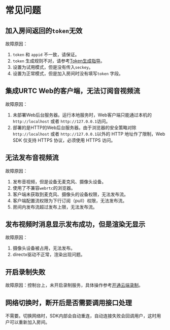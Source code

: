 # 常见问题

## 加入房间返回的`token`无效

故障原因：  
1. `token` 和 `appid` 不一致，请保证。  
2. `token` 生成规则不对，请参考[Token生成指导](urtc/sdk/token)。  
3. 设置为试用模式，但是没有传入`seckey`。  
4. 设置为正常模式，但是加入房间时没有填写`token` 字段。  

## 集成URTC Web的客户端，无法订阅音视频流

故障原因：  
1. 未部署Web后台服务器。运行本地服务时，Web客户端只能通过本机的 `http://localhost` 或者 `http://127.0.0.1`访问。
2. 部署的是HTTP的Web后台服务器。由于浏览器的安全策略对除`http://localhost` 或者 `http://127.0.0.1`以外的 HTTP 地址作了限制，Web SDK 仅支持 HTTPS 协议，必须使用 HTTPS 访问。

## 无法发布音视频流

故障原因：  
1. 发布音视频，但是设备无麦克风、摄像头设备。
2. 使用了不兼容`webrtc`的浏览器。
3. 客户端未获取到麦克风、摄像头的设备权限，无法发布流。
4. 客户端配置流权限为下行订阅（pull）权限，无法发布流。  
5. 房间内发布流超过发布上限，无法发布流。  

## 发布视频时消息显示发布成功，但是渲染无显示

故障原因：  
1. 摄像头设备被占用，无法发布。  
2. directx驱动不正常，渲染出现问题。  

## 开启录制失败

故障原因：控制台上，未开启录制服务，具体操作参考[开通云端录制](urtc/cloudRecord/index)。 

## 网络切换时，断开后是否需要调用接口处理

不需要。切换网络时，SDK内部会自动重连，自动连接失败会回调用户，这时用户可以重新加入房间。 
